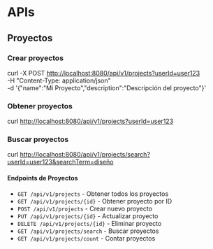 # APIs

## Proyectos

### Crear proyectos

curl -X POST <http://localhost:8080/api/v1/projects?userId=user123> \
 -H "Content-Type: application/json" \
 -d '{"name":"Mi Proyecto","description":"Descripción del proyecto"}'

### Obtener proyectos

curl <http://localhost:8080/api/v1/projects?userId=user123>

### Buscar proyectos

curl <http://localhost:8080/api/v1/projects/search?userId=user123&searchTerm=diseño>

#### Endpoints de Proyectos

- `GET /api/v1/projects` - Obtener todos los proyectos
- `GET /api/v1/projects/{id}` - Obtener proyecto por ID
- `POST /api/v1/projects` - Crear nuevo proyecto
- `PUT /api/v1/projects/{id}` - Actualizar proyecto
- `DELETE /api/v1/projects/{id}` - Eliminar proyecto
- `GET /api/v1/projects/search` - Buscar proyectos
- `GET /api/v1/projects/count` - Contar proyectos

